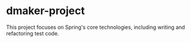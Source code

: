 # dmaker-project
This project focuses on Spring's core technologies, including writing and refactoring test code.
